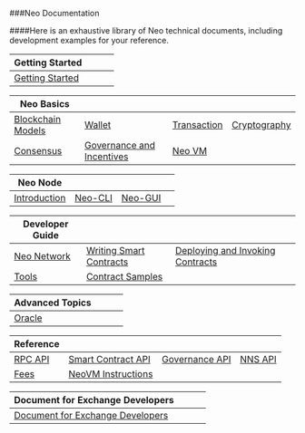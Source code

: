 ###Neo Documentation

####Here is an exhaustive library of Neo technical documents, including development examples for your reference.

| Getting Started              |      |      |      |
| ------------------------------------- | ---- | ---- | ---- |
| [Getting Started](gettingstarted/prerequisites.md) |      |      |      |

| Neo Basics                                             |                                                  |                                             |                                                              |
| ------------------------------------------------------ | ------------------------------------------------ | ------------------------------------------- | ------------------------------------------------------------ |
| [Blockchain Models](basic/concept/blockchain/block.md) | [Wallet](basic/concept/wallets.md)               | [Transaction](basic/concept/transaction.md) | [Cryptography](basic/concept/cryptography/encode_algorithm.md) |
| [Consensus](basic/consensus/dbft.md)                   | [Governance and Incentives](basic/governance.md) | [Neo VM](basic/neovm.md)                    |                                                              |


| Neo Node                             |                              |                                |      |
| ------------------------------------ | ---------------------------- | ------------------------------ | ---- |
| [Introduction](node/introduction.md) | [Neo-CLI](node/cli/setup.md) | [Neo-GUI](node/gui/install.md) |      |

| Developer Guide                           |                                                    |                                                              |      |
| ----------------------------------------- | -------------------------------------------------- | ------------------------------------------------------------ | ---- |
| [Neo Network](develop/network/testnet.md) | [Writing Smart Contracts](develop/write/basics.md) | [Deploying and Invoking Contracts](develop/deploy/deploy.md) |      |
| [Tools](develop/tool/sdk/introduction.md) | [Contract Samples](develop/sample/HelloWorld.md)   |                                                              |      |

| Advanced Topics              |      |      |      |
| ---------------------------- | ---- | ---- | ---- |
| [Oracle](advanced/oracle.md) |      |      |      |

| Reference                                      |                                              |                                               |                             |
| ---------------------------------------------- | -------------------------------------------- | --------------------------------------------- | --------------------------- |
| [RPC API](reference/rpc/latest-version/api.md) | [Smart Contract API](reference/scapi/api.md) | [Governance API](reference/governance_api.md) | [NNS API](reference/nns.md) |
| [Fees](reference/fees.md)                      | [NeoVM Instructions](reference/neo_vm.md)    |                                               |                             |

| Document for Exchange Developers                        |      |      |      |
| ------------------------------------------------------- | ---- | ---- | ---- |
| [Document for Exchange Developers](exchange/general.md) |      |      |      |


<link href="index.css" rel="stylesheet" />

